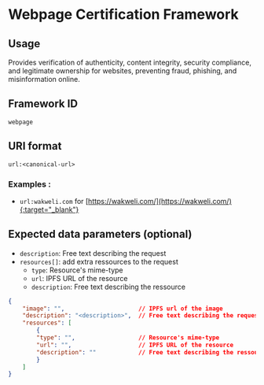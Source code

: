 # Webpage Certification Framework

## Usage

Provides verification of authenticity, content integrity, security compliance, and legitimate ownership for websites, preventing fraud, phishing, and misinformation online.

## Framework ID

```
webpage
```

## URI format

```
url:<canonical-url>
```

### Examples :

* `url:wakweli.com` for [https://wakweli.com/](https://wakweli.com/){:target="_blank"}

## Expected data parameters (optional)

* `description`: Free text describing the request 
* `resources[]`: add extra ressources to the request
    * `type`: Resource's mime-type
    * `url`: IPFS URL of the resource
    * `description`: Free text describing the ressource 

``` json
{
    "image": "",                     // IPFS url of the image
    "description": "<description>",  // Free text describing the request 
    "resources": [
        {
        "type": "",                  // Resource's mime-type
        "url": "",                   // IPFS URL of the resource
        "description": ""            // Free text describing the ressource 
        }
    ]
}
```
